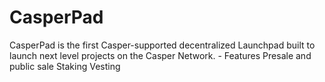 # CasperPad
 CasperPad is the first Casper-supported decentralized Launchpad built to launch next level projects on the Casper Network. - Features Presale and public sale Staking Vesting
